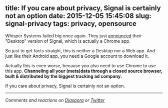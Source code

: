 title: If you care about privacy, Signal is certainly not an option
date: 2015-12-05 15:45:08
slug: signal-privacy
tags: privacy, opensource
---

Whisper Systems failed big once again. They just [announced](https://whispersystems.org/blog/signal-desktop/) their "Desktop" version of Signal, which is actually a Chrome app.

So just to get facts straight, this is neither a Desktop nor a Web app. And just like their Android app, you need a Google account to download it.

Actually this is even worse, because you also need to use Chrome to use this app. **Channeling all your (meta)data through a closed source browser, built & distributed by the biggest tracking ad company.**

If you care about privacy, Signal is certainly not an option.

<hr />

*Comments and reactions on [Diaspora](https://librenet.gr/posts/497875) or [Twitter](https://twitter.com/comzeradd/status/673940185692905476)*
